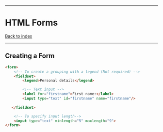 
---
# HTML Forms

[Back to index](../index.md)

---
## Creating a Form
```html
<form>
	<!-- To create a grouping with a legend (Not required) -->
	<fieldset>
	    <legend>Personal details</legend>

		<!-- Text input -->
	    <label for="firstname">First name:</label>
	    <input type="text" id="firstname" name="firstname"/>
	    
   </fieldset>

	<!-- To specify input length-->
	<input type="text" minlength="5" maxlength="9">
</form>
```